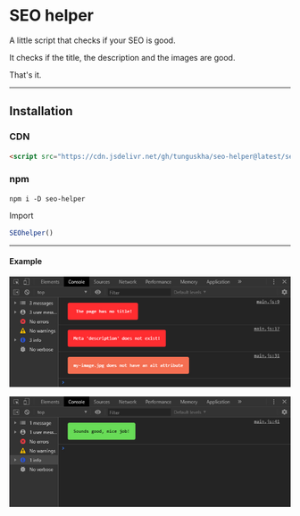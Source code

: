# SEO helper

A little script that checks if your SEO is good.

It checks if the title, the description and the images are good.

That's it.

---

## Installation
### CDN

```html
<script src="https://cdn.jsdelivr.net/gh/tunguskha/seo-helper@latest/seo-helper.min.js"></script>
```

### npm

```cli
npm i -D seo-helper
```

Import

```js
SEOhelper()
```

---

#### Example

<p align="center">
  <img width="646" height="auto" src="imgs/error-console.jpg">
</p>

<p align="center">
  <img width="646" height="auto" src="imgs/success-console.jpg">
</p>

